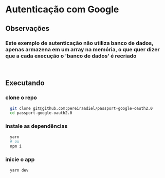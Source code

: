 # Autenticação com Google

## Observações
### Este exemplo de autenticação não utiliza banco de dados, apenas armazena em um array na memória, o que quer dizer que a cada execução o 'banco de dados' é recriado 
<br/>

## Executando
### clone o repo
```sh
  git clone git@github.com:pereiraadiel/passport-google-oauth2.0
  cd passport-google-oauth2.0
```
### instale as dependências
```sh
  yarn
  # ou
  npm i
```

### inicie o app
```sh
  yarn dev
```